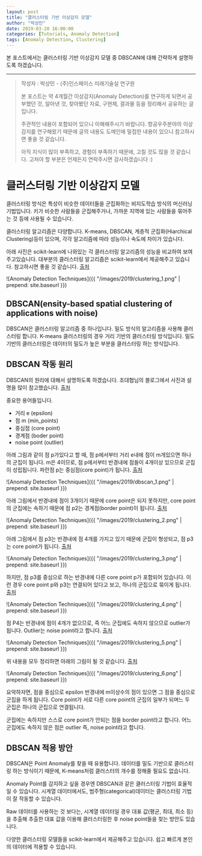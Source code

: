 ```yaml
---
layout: post
title: "클러스터링 기반 이상감지 모델"
author: "박상민"
date: 2019-03-20 16:00:00
categories: [Tutorials, Anomaly Detection]
tags: [Anomaly Detection, Clustering]
---
```


본 포스트에서는 클러스터링 기반 이상감지 모델 중 DBSCAN에 대해 간략하게 설명하도록 하겠습니다.

---

> 작성자 : 박상민 - (주)인스페이스 미래기술실 연구원 
>
> 본 포스트는 약 4개월간 이상감지(Anomaly Detection)를 연구하게 되면서 공부했던 것, 알아낸 것, 찾아봤던 자료, 구현체, 결과물 등을 정리해서 공유하는 글 입니다.   
>
> 주관적인 내용이 포함되어 있으니 이해해주시기 바랍니다. 항공우주분야의 이상감지를 연구해왔기 때문에 글의 내용도 도메인에 밀접한 내용이 있으니 참고하시면 좋을 것 같습니다.
> 
> 아직 지식이 많이 부족하고, 경험이 부족하기 때문에, 고칠 것도 많을 것 같습니다. 고처야 할 부분은 언제든지 연락주시면 감사하겠습니다 :)

# 클러스터링 기반 이상감지 모델

클러스터링 방식은 특성이 비슷한 데이터들을 군집화하는 비지도학습 방식의 머신러닝 기법입니다. 키가 비슷한 사람들을 군집해주거나, 가까운 지역에 있는 사람들을 묶어주는 것 등에 사용될 수 있습니다. 

클러스터링 알고리즘은 다양합니다. K-means, DBSCAN, 계층적 군집화(Hiarchical Clustering)등이 있으며, 각각 알고리즘에 따라 성능이나 속도에 차이가 있습니다.  

아래 사진은 scikit-learn에 나와있는 각 클러스터링 알고리즘의 성능을 비교하여 보여주고있습니다. 대부분의 클러스터링 알고리즘은 scikit-learn에서 제공해주고 있습니다. 참고하시면 좋을 것 같습니다. [출처](https://scikit-learn.org/stable/auto_examples/cluster/plot_cluster_comparison.html#sphx-glr-auto-examples-cluster-plot-cluster-comparison-py)  

   ![Anomaly Detection Techniques]({{ "/images/2019/clustering_1.png" | prepend: site.baseurl }})

## DBSCAN(ensity-based spatial clustering of applications with noise)

DBSCAN은 클러스터링 알고리즘 중 하나입니다. 밀도 방식의 알고리즘을 사용해 클러스터링 합니다. K-means 클러스터링의 경우 거리 기반의 클러스터링 방식입니다. 밀도 기반의 클러스터링은 데이터의 밀도가 높은 부분을 클러스터링 하는 방식입니다. 

## DBSCAN 작동 원리

DBSCAN의 원리에 대해서 설명하도록 하겠습니다. 조대협님의 블로그에서 사진과 설명을 많이 참고했습니다. [출처](http://bcho.tistory.com/1205)  

중요한 용어들입니다. 
* 거리 e (epsilon)
* 점 m (min_points)
* 중심점 (core point)
* 경계점 (boder point)
* noise point (outlier)

아래 그림과 같이 점 p가있다고 할 때, 점 p에서부터 거리 e내에 점이 m개있으면 하나의 군집이 됩니다. m은 4이므로, 점 p에서부터 반경내에 점들이 4개이상 있으므로 군집이 성립됩니다. 파란점 p는 중심점(core point)가 됩니다. [출처](http://bcho.tistory.com/1205)  

![Anomaly Detection Techniques]({{ "/images/2019/dbscan_1.png" | prepend: site.baseurl }})

아래 그림에서 반경내에 점이 3개이기 때문에 core point은 되지 못하지만, core point의 군집에는 속하기 때문에 점 p2는 경계점(border point)이 됩니다. [출처](http://bcho.tistory.com/1205)   

![Anomaly Detection Techniques]({{ "/images/2019/clustering_2.png" | prepend: site.baseurl }})

아래 그림에서 점 p3는 반경내에 점 4개를 가지고 있기 때문에 군집이 형성되고, 점 p3는 core point가 됩니다. [출처](http://bcho.tistory.com/1205)  

![Anomaly Detection Techniques]({{ "/images/2019/clustering_3.png" | prepend: site.baseurl }})

하지만, 점 p3를 중심으로 하는 반경내에 다른 core point p가 포함되어 있습니다. 이런 경우 core point p와 p3는 연결되어 있다고 보고, 하나의 군집으로 묶이게 됩니다. [출처](http://bcho.tistory.com/1205)  

![Anomaly Detection Techniques]({{ "/images/2019/clustering_4.png" | prepend: site.baseurl }})

점 P4는 반경내에 점이 4개가 없으므로, 즉 어느 군집에도 속하지 않으므로 outlier가 됩니다. Outlier는 noise point라고 합니다. [출처](http://bcho.tistory.com/1205)  

![Anomaly Detection Techniques]({{ "/images/2019/clustering_5.png" | prepend: site.baseurl }})

위 내용을 모두 정리하면 아래의 그림이 될 것 같습니다. [출처](http://bcho.tistory.com/1205)  

![Anomaly Detection Techniques]({{ "/images/2019/clustering_6.png" | prepend: site.baseurl }})

요악하자면, 점을 중심으로 epsilon 반경내에 m이상수의 점이 있으면 그 점을 중심으로 군집을 하게 됩니다. Core point가 서로 다른 core point의 군집의 일부가 되며느 두 군집은 하나의 군집으로 연결됩니다. 

군집에는 속하지만 스스로 core point가 안되는 점을 border point라고 합니다. 어느 군집에도 속하지 않은 점은 outlier 즉, noise point라고 합니다.

## DBSCAN 적용 방안

DBSCAN은 Point Anomaly를 찾을 때 유용합니다. 데이터를 밀도 기반으로 클러스터링 하는 방식이기 때문에, K-means처럼 클러스터의 개수를 정해줄 필요도 없습니다. 

Anomaly Point를 감지하고 싶을 경우엔 DBSCAN과 같은 클러스터링 기법이 효율적일 수 있습니다. 시계열 데이터에서도, 범주형(categorical)데이터는 클러스터링 기법이 잘 작동할 수 있습니다. 

Raw 데이터를 사용하는 것 보다는, 시계열 데이터일 경우 대표 값(평균, 최대, 최소 등)을 추출해 추출한 대표 값을 이용해 클러스터링한 후 noise point들을 찾는 방안도 있습니다.

다양한 클러스터링 모델들을 scikit-learn에서 제공해주고 있습니다. 쉽고 빠르게 본인의 데이터에 적용할 수 있습니다.
